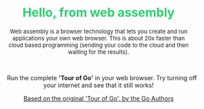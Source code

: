 <center>
<h1 style="color:#2ECC71">Hello, from web assembly</h1>
<p style="padding-left:35px;padding-right:35px;font-size:small">
Web assembly is a browser technology that lets you create and run applications your own web browser. This is about 20x faster than cloud based programming (sending your code to the cloud and then waiting for the results).
</p>
<br>
<p style="padding-left:15px;padding-right:15px;">
&nbsp;&nbsp;&nbsp;&nbsp;<span id="home/src/github.com/gocoderpro/tour">Run the complete <b>'Tour of Go'</b> in your web browser. Try turning off your internet and see that it still works!<span>
</p>
  <a href="https://go.dev/tour/welcome/1">Based on the original 'Tour of Go', by the Go Authors</a>
</center>  
